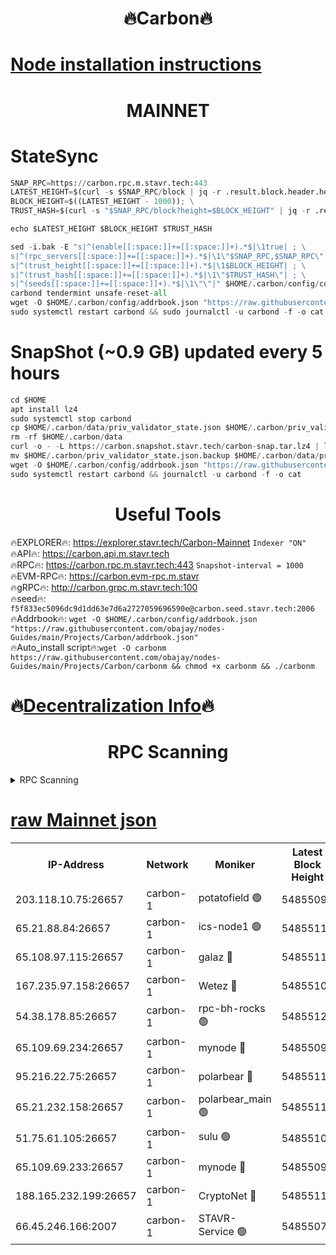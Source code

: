 <h1 align="center"> 🔥Carbon🔥</h1>

[Node installation instructions](https://github.com/obajay/nodes-Guides/tree/main/Projects/Carbon)
=
<h1 align="center"> MAINNET</h1>

# StateSync
```python
SNAP_RPC=https://carbon.rpc.m.stavr.tech:443
LATEST_HEIGHT=$(curl -s $SNAP_RPC/block | jq -r .result.block.header.height); \
BLOCK_HEIGHT=$((LATEST_HEIGHT - 1000)); \
TRUST_HASH=$(curl -s "$SNAP_RPC/block?height=$BLOCK_HEIGHT" | jq -r .result.block_id.hash)

echo $LATEST_HEIGHT $BLOCK_HEIGHT $TRUST_HASH

sed -i.bak -E "s|^(enable[[:space:]]+=[[:space:]]+).*$|\1true| ; \
s|^(rpc_servers[[:space:]]+=[[:space:]]+).*$|\1\"$SNAP_RPC,$SNAP_RPC\"| ; \
s|^(trust_height[[:space:]]+=[[:space:]]+).*$|\1$BLOCK_HEIGHT| ; \
s|^(trust_hash[[:space:]]+=[[:space:]]+).*$|\1\"$TRUST_HASH\"| ; \
s|^(seeds[[:space:]]+=[[:space:]]+).*$|\1\"\"|" $HOME/.carbon/config/config.toml
carbond tendermint unsafe-reset-all
wget -O $HOME/.carbon/config/addrbook.json "https://raw.githubusercontent.com/obajay/nodes-Guides/main/Projects/Carbon/addrbook.json"
sudo systemctl restart carbond && sudo journalctl -u carbond -f -o cat
```
# SnapShot (~0.9 GB) updated every 5 hours
```python
cd $HOME
apt install lz4
sudo systemctl stop carbond
cp $HOME/.carbon/data/priv_validator_state.json $HOME/.carbon/priv_validator_state.json.backup
rm -rf $HOME/.carbon/data
curl -o - -L https://carbon.snapshot.stavr.tech/carbon-snap.tar.lz4 | lz4 -c -d - | tar -x -C $HOME/.carbon --strip-components 2
mv $HOME/.carbon/priv_validator_state.json.backup $HOME/.carbon/data/priv_validator_state.json
wget -O $HOME/.carbon/config/addrbook.json "https://raw.githubusercontent.com/obajay/nodes-Guides/main/Projects/Carbon/addrbook.json"
sudo systemctl restart carbond && journalctl -u carbond -f -o cat
```

 <h1 align="center"> Useful Tools</h1>

🔥EXPLORER🔥:     https://explorer.stavr.tech/Carbon-Mainnet        `Indexer "ON"` \
🔥API🔥:          https://carbon.api.m.stavr.tech \
🔥RPC🔥:          https://carbon.rpc.m.stavr.tech:443              `Snapshot-interval = 1000` \
🔥EVM-RPC🔥:      https://carbon.evm-rpc.m.stavr \
🔥gRPC🔥:         http://carbon.grpc.m.stavr.tech:100 \
🔥seed🔥:      `f5f833ec5096dc9d1dd63e7d6a2727059696590e@carbon.seed.stavr.tech:2006` \
🔥Addrbook🔥:  `wget -O $HOME/.carbon/config/addrbook.json "https://raw.githubusercontent.com/obajay/nodes-Guides/main/Projects/Carbon/addrbook.json"` \
🔥Auto_install script🔥:`wget -O carbonm https://raw.githubusercontent.com/obajay/nodes-Guides/main/Projects/Carbon/carbonm && chmod +x carbonm && ./carbonm`

🔥[Decentralization Info](https://github.com/obajay/StateSync-snapshots/tree/main/Projects/Carbon/Decentralization)🔥
=
<h1 align="center"> RPC Scanning</h1>

<details>
<summary>RPC Scanning</summary>

<h2 align="center"> We scan nodes in real time every 4 hours. And we provide the final result of RPC endpoints.
We cannot influence the operation of these nodes in any way. </h2>


```python
If Voting Power is higher than 0 --> then the Node is a validator of the network and may be subject to attack and be a potential threat to the chain.
```
```python
We marked such validators with a red symbol
```

</details>

[raw Mainnet json](https://rpc-check.carbonm.stavr.tech/carbonm/rpc-carbonm-result.json)
=


<table><tr><th>IP-Address</th><th>Network</th><th>Moniker</th><th>Latest Block Height</th><th>Earliest Block Height</th><th>Catching Up</th><th>Tx Index</th><th>Voting Power</th><th>Scan Time</th></tr><tr><td>203.118.10.75:26657</td><td>carbon-1</td><td>potatofield 🟢</td><td>54855099</td><td>21164241</td><td>False</td><td>on</td><td>0</td><td>2024-03-14T03:31:43.435393422UTC</td></tr><tr><td>65.21.88.84:26657</td><td>carbon-1</td><td>ics-node1 🟢</td><td>54855111</td><td>21164241</td><td>False</td><td>off</td><td>0</td><td>2024-03-14T03:32:07.590662471UTC</td></tr><tr><td>65.108.97.115:26657</td><td>carbon-1</td><td>galaz 🔴</td><td>54855115</td><td>47374001</td><td>False</td><td>on</td><td>10575144353</td><td>2024-03-14T03:32:16.035862055UTC</td></tr><tr><td>167.235.97.158:26657</td><td>carbon-1</td><td>Wetez 🔴</td><td>54855103</td><td>48067570</td><td>False</td><td>on</td><td>1370952253</td><td>2024-03-14T03:31:49.770371291UTC</td></tr><tr><td>54.38.178.85:26657</td><td>carbon-1</td><td>rpc-bh-rocks 🟢</td><td>54855120</td><td>53130001</td><td>False</td><td>on</td><td>0</td><td>2024-03-14T03:32:29.293477025UTC</td></tr><tr><td>65.109.69.234:26657</td><td>carbon-1</td><td>mynode 🔴</td><td>54855093</td><td>53160001</td><td>False</td><td>off</td><td>12069743851</td><td>2024-03-14T03:31:32.335480011UTC</td></tr><tr><td>95.216.22.75:26657</td><td>carbon-1</td><td>polarbear 🔴</td><td>54855111</td><td>54283001</td><td>False</td><td>on</td><td>10447624165</td><td>2024-03-14T03:32:03.220455905UTC</td></tr><tr><td>65.21.232.158:26657</td><td>carbon-1</td><td>polarbear_main 🟢</td><td>54855118</td><td>54286001</td><td>False</td><td>off</td><td>0</td><td>2024-03-14T03:32:22.957099197UTC</td></tr><tr><td>51.75.61.105:26657</td><td>carbon-1</td><td>sulu 🟢</td><td>54855108</td><td>54542001</td><td>False</td><td>off</td><td>0</td><td>2024-03-14T03:31:58.831759688UTC</td></tr><tr><td>65.109.69.233:26657</td><td>carbon-1</td><td>mynode 🔴</td><td>54855093</td><td>54660001</td><td>False</td><td>off</td><td>8140322681</td><td>2024-03-14T03:31:32.001938427UTC</td></tr><tr><td>188.165.232.199:26657</td><td>carbon-1</td><td>CryptoNet 🔴</td><td>54855118</td><td>54710001</td><td>False</td><td>off</td><td>3520508978</td><td>2024-03-14T03:32:22.630091525UTC</td></tr><tr><td>66.45.246.166:2007</td><td>carbon-1</td><td>STAVR-Service 🟢</td><td>54855072</td><td>54848001</td><td>False</td><td>on</td><td>0</td><td>2024-03-14T03:31:58.524102605UTC</td></tr></table>
